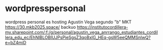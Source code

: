 # wordpresspersonal
wordpress personal es hosting
Agustin Vega
segundo "b" MKT
https://30.mkb2025.space/
backuo https://institutocordillera-my.sharepoint.com/:f:/g/personal/agustin_vega_anrrango_estudiantes_cordillera_edu_ec/EhNlBLOBIUJPsPieSgsZ3qoBxlG_HEq-gsW5eeQMMSnlwQ?e=bZ4miD
